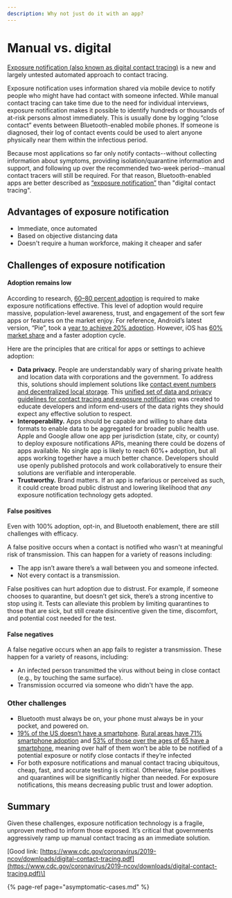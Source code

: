 ```yaml
---
description: Why not just do it with an app?
---
```


# Manual vs. digital

[Exposure notification \(also known as digital contact tracing\)](%20https://medium.com/u-s-digital-response/understanding-digital-contact-tracing-limitations-implications-and-recommendations-fb54d23f586c) is a new and largely untested automated approach to contact tracing. 

Exposure notification uses information shared via mobile device to notify people who might have had contact with someone infected. While manual contact tracing can take time due to the need for individual interviews, exposure notification makes it possible to identify hundreds or thousands of at-risk persons almost immediately. This is usually done by logging “close contact” events between Bluetooth-enabled mobile phones. If someone is diagnosed, their log of contact events could be used to alert anyone physically near them within the infectious period. 

Because most applications so far only notify contacts--without collecting information about symptoms, providing isolation/quarantine information and support, and following up over the recommended two-week period--manual contact tracers will still be required. For that reason, Bluetooth-enabled apps are better described as [“exposure notification”](https://harper.blog/2020/04/22/digital-contact-tracing-and-alerting-vs-exposure-alerting/) than "digital contact tracing".

## Advantages of exposure notification

* Immediate, once automated
* Based on objective distancing data
* Doesn't require a human workforce, making it cheaper and safer

## Challenges of exposure notification

#### Adoption remains low

According to research, [60–80 percent adoption](https://ethics.harvard.edu/files/center-for-ethics/files/white_paper_5_outpacing_the_virus_final.pdf) is required to make exposure notifications effective. This level of adoption would require massive, population-level awareness, trust, and engagement of the sort few apps or features on the market enjoy. For reference, Android’s latest version, “Pie”, took a [year to achieve 20% adoption](https://venturebeat.com/2019/10/23/android-pie-passes-20-adoption-after-12-months/). However, iOS has [60% market share](https://gs.statcounter.com/os-market-share/mobile/united-states-of-america) and a faster adoption cycle.

Here are the principles that are critical for apps or settings to achieve adoption:

* **Data privacy.** People are understandably wary of sharing private health and location data with corporations and the government. To address this, solutions should implement solutions like [contact event numbers and decentralized local storage](https://tcn-coalition.org/). This [unified set of data and privacy guidelines for contact tracing and exposure notification](https://contacttracingrights.org/) was created to educate developers and inform end-users of the data rights they should expect any effective solution to respect.
* **Interoperability.** Apps should be capable and willing to share data formats to enable data to be aggregated for broader public health use. Apple and Google allow one app per jurisdiction \(state, city, or county\) to deploy exposure notifications APIs, meaning there could be dozens of apps available. No single app is likely to reach 60%+ adoption, but all apps working together have a much better chance. Developers should use openly published protocols and work collaboratively to ensure their solutions are verifiable and interoperable. 
* **Trustworthy.** Brand matters. If an app is nefarious or perceived as such, it could create broad public distrust and lowering likelihood that _any_ exposure notification technology gets adopted.

#### False positives

Even with 100% adoption, opt-in, and Bluetooth enablement, there are still challenges with efficacy.

A false positive occurs when a contact is notified who wasn't at meaningful risk of transmission. This can happen for a variety of reasons including:

* The app isn’t aware there’s a wall between you and someone infected.
* Not every contact is a transmission.

False positives can hurt adoption due to distrust. For example, if someone chooses to quarantine, but doesn’t get sick, there’s a strong incentive to stop using it. Tests can alleviate this problem by limiting quarantines to those that are sick, but still create disincentive given the time, discomfort, and potential cost needed for the test.

#### False negatives

A false negative occurs when an app fails to register a transmission. These happen for a variety of reasons, including:

* An infected person transmitted the virus without being in close contact \(e.g., by touching the same surface\). 
* Transmission occurred via someone who didn't have the app.

### Other challenges

* Bluetooth must always be on, your phone must always be in your pocket, and powered on.
* [19% of the US doesn’t have a smartphone](https://www.pewresearch.org/internet/fact-sheet/mobile/). [Rural areas have 71% smartphone adoption](https://www.pewresearch.org/internet/fact-sheet/mobile/) and [53% of those over the ages of 65 have a smartphone](https://www.pewresearch.org/internet/fact-sheet/mobile/), meaning over half of them won’t be able to be notified of a potential exposure or notify close contacts if they’re infected
* For both exposure notifications and manual contact tracing ubiquitous, cheap, fast, and accurate testing is critical. Otherwise, false positives and quarantines will be significantly higher than needed. For exposure notifications, this means decreasing public trust and lower adoption.

## Summary

Given these challenges, exposure notification technology is a fragile, unproven method to inform those exposed. It’s critical that governments aggressively ramp up manual contact tracing as an immediate solution.  


\[Good link: [https://www.cdc.gov/coronavirus/2019-ncov/downloads/digital-contact-tracing.pdf](https://www.cdc.gov/coronavirus/2019-ncov/downloads/digital-contact-tracing.pdf)\]

{% page-ref page="asymptomatic-cases.md" %}




